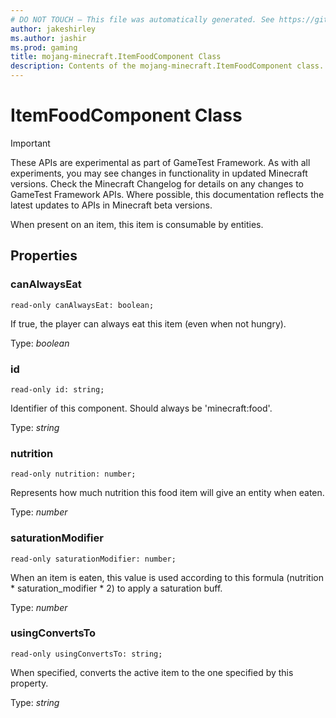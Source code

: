 ```yaml
---
# DO NOT TOUCH — This file was automatically generated. See https://github.com/Mojang/MinecraftScriptingApiDocsGenerator to modify descriptions, examples, etc.
author: jakeshirley
ms.author: jashir
ms.prod: gaming
title: mojang-minecraft.ItemFoodComponent Class
description: Contents of the mojang-minecraft.ItemFoodComponent class.
---
```

# ItemFoodComponent Class
>[!IMPORTANT]
>These APIs are experimental as part of GameTest Framework. As with all experiments, you may see changes in functionality in updated Minecraft versions. Check the Minecraft Changelog for details on any changes to GameTest Framework APIs. Where possible, this documentation reflects the latest updates to APIs in Minecraft beta versions.

When present on an item, this item is consumable by entities.

## Properties
### **canAlwaysEat**
`read-only canAlwaysEat: boolean;`

If true, the player can always eat this item (even when not hungry).

Type: *boolean*


### **id**
`read-only id: string;`

Identifier of this component. Should always be 'minecraft:food'.

Type: *string*


### **nutrition**
`read-only nutrition: number;`

Represents how much nutrition this food item will give an entity when eaten.

Type: *number*


### **saturationModifier**
`read-only saturationModifier: number;`

When an item is eaten, this value is used according to this formula (nutrition * saturation_modifier * 2) to apply a saturation buff.

Type: *number*


### **usingConvertsTo**
`read-only usingConvertsTo: string;`

When specified, converts the active item to the one specified by this property.

Type: *string*




